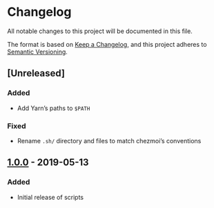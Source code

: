 # Changelog
All notable changes to this project will be documented in this file.

The format is based on [Keep a Changelog](https://keepachangelog.com/en/1.0.0/),
and this project adheres to [Semantic Versioning](https://semver.org/spec/v2.0.0.html).

## [Unreleased]
### Added
- Add Yarn’s paths to `$PATH`

### Fixed
- Rename `.sh/` directory and files to match chezmoi’s conventions

## [1.0.0] - 2019-05-13
### Added
- Initial release of scripts

[1.0.0]: https://github.com/stilist/dotfiles/releases/tag/v1.0.0
